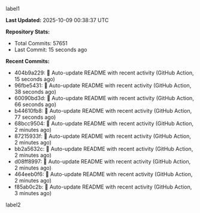 
label1 
<!-- ACTIVITY_START -->
**Last Updated:** 2025-10-09 00:38:37 UTC

**Repository Stats:**
- Total Commits: 57651
- Last Commit: 15 seconds ago

**Recent Commits:**
- 404b9a229: 🤖 Auto-update README with recent activity (GitHub Action, 15 seconds ago)
- 96fbe5431: 🤖 Auto-update README with recent activity (GitHub Action, 38 seconds ago)
- 60090bd3d: 🤖 Auto-update README with recent activity (GitHub Action, 66 seconds ago)
- b44610fb8: 🤖 Auto-update README with recent activity (GitHub Action, 77 seconds ago)
- 68bcc9504: 🤖 Auto-update README with recent activity (GitHub Action, 2 minutes ago)
- 87215933f: 🤖 Auto-update README with recent activity (GitHub Action, 2 minutes ago)
- bb2a5632c: 🤖 Auto-update README with recent activity (GitHub Action, 2 minutes ago)
- d08ff8997: 🤖 Auto-update README with recent activity (GitHub Action, 2 minutes ago)
- 464eeb0f6: 🤖 Auto-update README with recent activity (GitHub Action, 2 minutes ago)
- f85ab0c2b: 🤖 Auto-update README with recent activity (GitHub Action, 3 minutes ago)
<!-- ACTIVITY_END -->

label2
